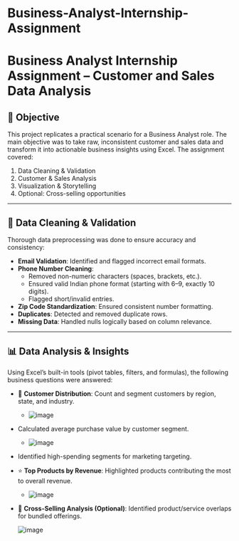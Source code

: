 # Business-Analyst-Internship-Assignment
# Business Analyst Internship Assignment – Customer and Sales Data Analysis

## 📌 Objective

This project replicates a practical scenario for a Business Analyst role. The main objective was to take raw, inconsistent customer and sales data and transform it into actionable business insights using Excel. The assignment covered:

1. Data Cleaning & Validation  
2. Customer & Sales Analysis  
3. Visualization & Storytelling  
4. Optional: Cross-selling opportunities

---

## 🧼 Data Cleaning & Validation

Thorough data preprocessing was done to ensure accuracy and consistency:

- **Email Validation**: Identified and flagged incorrect email formats.
- **Phone Number Cleaning**:
  - Removed non-numeric characters (spaces, brackets, etc.).
  - Ensured valid Indian phone format (starting with 6–9, exactly 10 digits).
  - Flagged short/invalid entries.
- **Zip Code Standardization**: Ensured consistent number formatting.
- **Duplicates**: Detected and removed duplicate rows.
- **Missing Data**: Handled nulls logically based on column relevance.

---

## 📊 Data Analysis & Insights

Using Excel’s built-in tools (pivot tables, filters, and formulas), the following business questions were answered:

- 📍 **Customer Distribution**: Count and segment customers by region, state, and industry.

  - ![image](https://github.com/user-attachments/assets/9d2243a9-d3b6-47b1-8e51-4e3fb2f0383c)

- Calculated average purchase value by customer segment.

  - ![image](https://github.com/user-attachments/assets/8707b335-1e37-4a4a-9918-7ad020b0a164)

- Identified high-spending segments for marketing targeting.

- ⭐ **Top Products by Revenue**: Highlighted products contributing the most to overall revenue.

  - ![image](https://github.com/user-attachments/assets/7613a537-d013-43ff-bce2-44a3cd1fa1a1)

- 🤝 **Cross-Selling Analysis (Optional)**: Identified product/service overlaps for bundled offerings.

  ![image](https://github.com/user-attachments/assets/bfe6e7af-5e0c-4803-b334-a223a212fd02)




